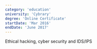 ```yaml
---
category: 'education'
university: 'Cybrary'
degree: 'Online Certificate'
startDate: 'Mar 2016'
endDate: 'June 2017'
---
```


Ethical hacking, cyber security and IDS/IPS
